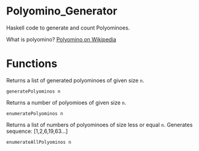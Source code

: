 # Polyomino_Generator
Haskell code to generate and count Polyominoes.

What is polyomino? [Polyomino on Wikipedia](https://en.wikipedia.org/wiki/Polyomino)

# Functions

Returns a list of generated polyominoes of given size `n`.
```
generatePolyominos n
```

Returns a number of polyomioes of given size `n`.
```
enumeratePolyominos n
```

Returns a list of numbers of polyominoes of size less or equal `n`. Generates sequence: [1,2,6,19,63...]
```
enumerateAllPolyominos n
```
